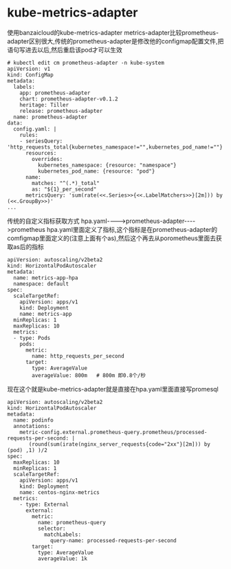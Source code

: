 # kube-metrics-adapter
使用banzaicloud的kube-metrics-adapter
metrics-adapter比较prometheus-adapter区别很大,传统的prometheus-adapter是修改他的configmap配置文件,把语句写进去以后,然后重启该pod才可以生效
```
# kubectl edit cm prometheus-adapter -n kube-system
apiVersion: v1
kind: ConfigMap
metadata:
  labels:
    app: prometheus-adapter
    chart: prometheus-adapter-v0.1.2
    heritage: Tiller
    release: prometheus-adapter
  name: prometheus-adapter
data:
  config.yaml: |
    rules:
    - seriesQuery: 'http_requests_total{kubernetes_namespace!="",kubernetes_pod_name!=""}'
      resources:
        overrides:
          kubernetes_namespace: {resource: "namespace"}
          kubernetes_pod_name: {resource: "pod"}
      name:
        matches: "^(.*)_total"
        as: "${1}_per_second"
      metricsQuery: 'sum(rate(<<.Series>>{<<.LabelMatchers>>}[2m])) by (<<.GroupBy>>)'
...
```
传统的自定义指标获取方式
 hpa.yaml---->prometheus-adapter---->prometheus
 hpa.yaml里面定义了指标,这个指标是在prometheus-adapter的comfigmap里面定义的(注意上面有个as),然后这个再去从porometheus里面去获取as后的指标
```
apiVersion: autoscaling/v2beta2
kind: HorizontalPodAutoscaler
metadata:
  name: metrics-app-hpa 
  namespace: default
spec:
  scaleTargetRef:
    apiVersion: apps/v1
    kind: Deployment
    name: metrics-app
  minReplicas: 1
  maxReplicas: 10
  metrics:
  - type: Pods
    pods:
      metric:
        name: http_requests_per_second
      target:
        type: AverageValue
        averageValue: 800m   # 800m 即0.8个/秒
```

现在这个就是kube-metrics-adapter就是直接在hpa.yaml里面直接写promesql
```
apiVersion: autoscaling/v2beta2
kind: HorizontalPodAutoscaler
metadata:
  name: podinfo
  annotations:
    metric-config.external.prometheus-query.prometheus/processed-requests-per-second: |
       (round(sum(irate(nginx_server_requests{code="2xx"}[2m])) by (pod) ,1) )/2
spec:
  maxReplicas: 10
  minReplicas: 1
  scaleTargetRef:
    apiVersion: apps/v1
    kind: Deployment
    name: centos-nginx-metrics
  metrics:
    - type: External
      external:
        metric:
          name: prometheus-query
          selector:
            matchLabels:
              query-name: processed-requests-per-second
        target:
          type: AverageValue
          averageValue: 1k
```
